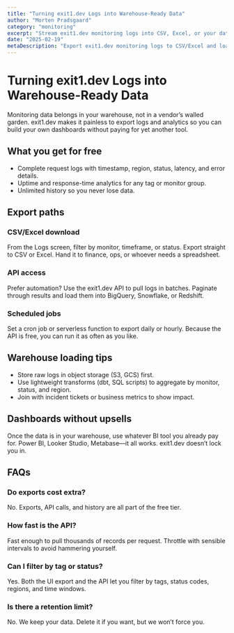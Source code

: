 ```yaml
---
title: "Turning exit1.dev Logs into Warehouse-Ready Data"
author: "Morten Pradsgaard"
category: "monitoring"
excerpt: "Stream exit1.dev monitoring logs into CSV, Excel, or your data warehouse. Zero cost, full control."
date: "2025-02-19"
metaDescription: "Export exit1.dev monitoring logs to CSV/Excel and load them into your data warehouse. Build dashboards and analytics without paying for premium add-ons."
---
```


# Turning exit1.dev Logs into Warehouse-Ready Data

Monitoring data belongs in your warehouse, not in a vendor’s walled garden. exit1.dev makes it painless to export logs and analytics so you can build your own dashboards without paying for yet another tool.

## What you get for free

- Complete request logs with timestamp, region, status, latency, and error details.
- Uptime and response-time analytics for any tag or monitor group.
- Unlimited history so you never lose data.

## Export paths

### CSV/Excel download

From the Logs screen, filter by monitor, timeframe, or status. Export straight to CSV or Excel. Hand it to finance, ops, or whoever needs a spreadsheet.

### API access

Prefer automation? Use the exit1.dev API to pull logs in batches. Paginate through results and load them into BigQuery, Snowflake, or Redshift.

### Scheduled jobs

Set a cron job or serverless function to export daily or hourly. Because the API is free, you can run it as often as you like.

## Warehouse loading tips

- Store raw logs in object storage (S3, GCS) first.
- Use lightweight transforms (dbt, SQL scripts) to aggregate by monitor, status, and region.
- Join with incident tickets or business metrics to show impact.

## Dashboards without upsells

Once the data is in your warehouse, use whatever BI tool you already pay for. Power BI, Looker Studio, Metabase—it all works. exit1.dev doesn’t lock you in.

## FAQs

### Do exports cost extra?

No. Exports, API calls, and history are all part of the free tier.

### How fast is the API?

Fast enough to pull thousands of records per request. Throttle with sensible intervals to avoid hammering yourself.

### Can I filter by tag or status?

Yes. Both the UI export and the API let you filter by tags, status codes, regions, and time windows.

### Is there a retention limit?

No. We keep your data. Delete it if you want, but we won’t force you.

